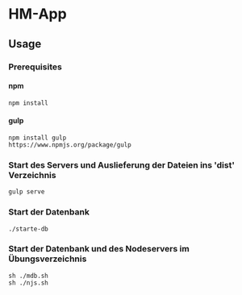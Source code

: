 # HM-App

## Usage

### Prerequisites

#### npm

	npm install

#### gulp

	npm install gulp
	https://www.npmjs.org/package/gulp

### Start des Servers und Auslieferung der Dateien ins 'dist' Verzeichnis

	gulp serve

### Start der Datenbank

	./starte-db

### Start der Datenbank und des Nodeservers im Übungsverzeichnis

	sh ./mdb.sh
	sh ./njs.sh